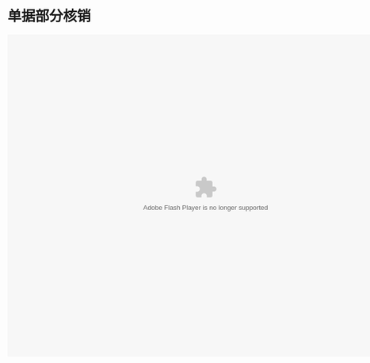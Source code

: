 # 单据部分核销

<embed src="http://resource.3cwdb.com/kailong-donghua/单据部分核销.swf" width="800" height="650"  pluginspage="http://www.macromedia.com/go/getflashplayer" 
type="application/x-shockwave-flash" ></embed>
